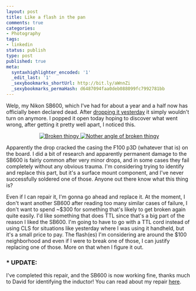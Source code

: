 ```yaml
---
layout: post
title: Like a flash in the pan
comments: true
categories:
- Photography
tags:
- linkedin
status: publish
type: post
published: true
meta:
  syntaxhighlighter_encoded: '1'
  _edit_last: '1'
  _sexybookmarks_shortUrl: http://bit.ly/aWnnZi
  _sexybookmarks_permaHash: d6487094faa0deb088099fc7992781bb
---
```

<p>Welp, my Nikon SB600, which I've had for about a year and a half now has officially been declared dead.  After <a href=http://blog.ryangeyer.com/blog/2009/09/06/of-living-insects-and-dying-electronics/>dropping it yesterday</a> it simply wouldn't turn on anymore.  I popped it open today hoping to discover what went wrong, after getting it pretty well apart, I noticed this.</p>

<p align="center"><a href="http://www.flickr.com/photos/rgeyer/sets/72157622297215940/"><img src="http://farm3.static.flickr.com/2471/3898367957_53ca6334b0.jpg" alt="Broken thingy" /> <img src="http://farm3.static.flickr.com/2617/3899143182_8b4a83311f.jpg" alt="Nother angle of broken thingy" /></a></p>

<p>Apparently the drop cracked the casing the F100 p3D (whatever that is) on the board.  I did a bit of research and apparently permanent damage to the SB600 is fairly common after very minor drops, and in some cases they fail completely without any obvious trauma.  I'm considering trying to identify and replace this part, but it's a surface mount component, and I've never successfully soldered one of those.  Anyone out there know what this thing is?</p>

<p>Even if I can repair it, I'm gonna go ahead and replace it.  At the moment, I don't want another SB600 after reading too many similar cases of failure, I don't want to spend ~$300 for something that's likely to get broken again quite easily.  I'd like something that does TTL since that's a big part of the reason I liked the SB600.  I'm going to have to go with a TTL cord instead of using CLS for situations like yesterday where I was using it handheld, but it's a small price to pay.  The flash(es) I'm considering are around the $100 neighborhood and even if I were to break one of those, I can justify replacing one of those.  More on that when I figure it out.</p>

<h3> * UPDATE:</h3>
<p>I've completed this repair, and the SB600 is now working fine, thanks much to David for identifying the inductor!  You can read about my repair <a href=http://blog.ryangeyer.com/blog/2011/01/10/long-live-the-nikon-sb600/>here</a>.</p>
